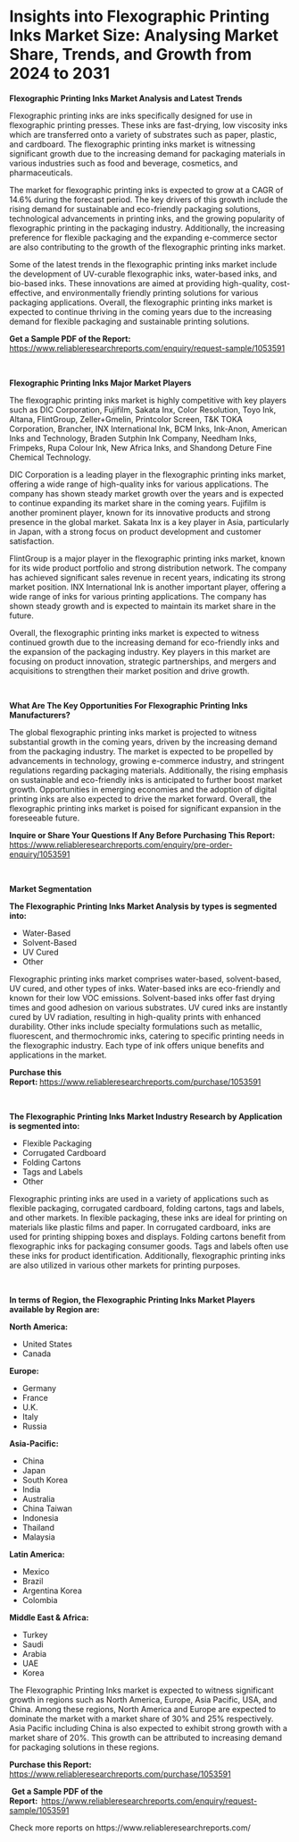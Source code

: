 <p><h1>Insights into Flexographic Printing Inks Market Size: Analysing Market Share, Trends, and Growth from 2024 to 2031</h1></p><p><strong>Flexographic Printing Inks Market Analysis and Latest Trends</strong></p>
<p><p>Flexographic printing inks are inks specifically designed for use in flexographic printing presses. These inks are fast-drying, low viscosity inks which are transferred onto a variety of substrates such as paper, plastic, and cardboard. The flexographic printing inks market is witnessing significant growth due to the increasing demand for packaging materials in various industries such as food and beverage, cosmetics, and pharmaceuticals.</p><p>The market for flexographic printing inks is expected to grow at a CAGR of 14.6% during the forecast period. The key drivers of this growth include the rising demand for sustainable and eco-friendly packaging solutions, technological advancements in printing inks, and the growing popularity of flexographic printing in the packaging industry. Additionally, the increasing preference for flexible packaging and the expanding e-commerce sector are also contributing to the growth of the flexographic printing inks market.</p><p>Some of the latest trends in the flexographic printing inks market include the development of UV-curable flexographic inks, water-based inks, and bio-based inks. These innovations are aimed at providing high-quality, cost-effective, and environmentally friendly printing solutions for various packaging applications. Overall, the flexographic printing inks market is expected to continue thriving in the coming years due to the increasing demand for flexible packaging and sustainable printing solutions.</p></p>
<p><strong>Get a Sample PDF of the Report:&nbsp;</strong> <a href="https://www.reliableresearchreports.com/enquiry/request-sample/1053591">https://www.reliableresearchreports.com/enquiry/request-sample/1053591</a></p>
<p>&nbsp;</p>
<p><strong>Flexographic Printing Inks Major Market Players</strong></p>
<p><p>The flexographic printing inks market is highly competitive with key players such as DIC Corporation, Fujifilm, Sakata Inx, Color Resolution, Toyo Ink, Altana, FlintGroup, Zeller+Gmelin, Printcolor Screen, T&K TOKA Corporation, Brancher, INX International Ink, BCM Inks, Ink-Anon, American Inks and Technology, Braden Sutphin Ink Company, Needham Inks, Frimpeks, Rupa Colour Ink, New Africa Inks, and Shandong Deture Fine Chemical Technology.</p><p>DIC Corporation is a leading player in the flexographic printing inks market, offering a wide range of high-quality inks for various applications. The company has shown steady market growth over the years and is expected to continue expanding its market share in the coming years. Fujifilm is another prominent player, known for its innovative products and strong presence in the global market. Sakata Inx is a key player in Asia, particularly in Japan, with a strong focus on product development and customer satisfaction.</p><p>FlintGroup is a major player in the flexographic printing inks market, known for its wide product portfolio and strong distribution network. The company has achieved significant sales revenue in recent years, indicating its strong market position. INX International Ink is another important player, offering a wide range of inks for various printing applications. The company has shown steady growth and is expected to maintain its market share in the future.</p><p>Overall, the flexographic printing inks market is expected to witness continued growth due to the increasing demand for eco-friendly inks and the expansion of the packaging industry. Key players in this market are focusing on product innovation, strategic partnerships, and mergers and acquisitions to strengthen their market position and drive growth.</p></p>
<p>&nbsp;</p>
<p><strong>What Are The Key Opportunities For Flexographic Printing Inks Manufacturers?</strong></p>
<p><p>The global flexographic printing inks market is projected to witness substantial growth in the coming years, driven by the increasing demand from the packaging industry. The market is expected to be propelled by advancements in technology, growing e-commerce industry, and stringent regulations regarding packaging materials. Additionally, the rising emphasis on sustainable and eco-friendly inks is anticipated to further boost market growth. Opportunities in emerging economies and the adoption of digital printing inks are also expected to drive the market forward. Overall, the flexographic printing inks market is poised for significant expansion in the foreseeable future.</p></p>
<p><strong>Inquire or Share Your Questions If Any Before Purchasing This Report:</strong> <a href="https://www.reliableresearchreports.com/enquiry/pre-order-enquiry/1053591">https://www.reliableresearchreports.com/enquiry/pre-order-enquiry/1053591</a></p>
<p>&nbsp;</p>
<p><strong>Market Segmentation</strong></p>
<p><strong>The Flexographic Printing Inks Market Analysis by types is segmented into:</strong></p>
<p><ul><li>Water-Based</li><li>Solvent-Based</li><li>UV Cured</li><li>Other</li></ul></p>
<p><p>Flexographic printing inks market comprises water-based, solvent-based, UV cured, and other types of inks. Water-based inks are eco-friendly and known for their low VOC emissions. Solvent-based inks offer fast drying times and good adhesion on various substrates. UV cured inks are instantly cured by UV radiation, resulting in high-quality prints with enhanced durability. Other inks include specialty formulations such as metallic, fluorescent, and thermochromic inks, catering to specific printing needs in the flexographic industry. Each type of ink offers unique benefits and applications in the market.</p></p>
<p><strong>Purchase this Report:&nbsp;</strong><a href="https://www.reliableresearchreports.com/purchase/1053591">https://www.reliableresearchreports.com/purchase/1053591</a></p>
<p>&nbsp;</p>
<p><strong>The Flexographic Printing Inks Market Industry Research by Application is segmented into:</strong></p>
<p><ul><li>Flexible Packaging</li><li>Corrugated Cardboard</li><li>Folding Cartons</li><li>Tags and Labels</li><li>Other</li></ul></p>
<p><p>Flexographic printing inks are used in a variety of applications such as flexible packaging, corrugated cardboard, folding cartons, tags and labels, and other markets. In flexible packaging, these inks are ideal for printing on materials like plastic films and paper. In corrugated cardboard, inks are used for printing shipping boxes and displays. Folding cartons benefit from flexographic inks for packaging consumer goods. Tags and labels often use these inks for product identification. Additionally, flexographic printing inks are also utilized in various other markets for printing purposes.</p></p>
<p>&nbsp;</p>
<p><strong>In terms of Region, the Flexographic Printing Inks Market Players available by Region are:</strong></p>
<p>
    <p> <strong> North America: </strong>
        <ul>
            <li>United States</li>
            <li>Canada</li>
        </ul>
        </p> 
    <p> <strong> Europe: </strong>
        <ul>
            <li>Germany</li>
            <li>France</li>
            <li>U.K.</li>
            <li>Italy</li>
            <li>Russia</li>
        </ul>
        </p> 
    <p> <strong> Asia-Pacific: </strong>
        <ul>
            <li>China</li>
            <li>Japan</li>
            <li>South Korea</li>
            <li>India</li>
            <li>Australia</li>
            <li>China Taiwan</li>
            <li>Indonesia</li>
            <li>Thailand</li>
            <li>Malaysia</li>
        </ul>
        </p> 
    <p> <strong> Latin America: </strong>
        <ul>
            <li>Mexico</li>
            <li>Brazil</li>
            <li>Argentina Korea</li>
            <li>Colombia</li>
        </ul>
        </p> 
    <p> <strong> Middle East & Africa: </strong>
        <ul>
            <li>Turkey</li>
            <li>Saudi</li>
            <li>Arabia</li>
            <li>UAE</li>
            <li>Korea</li>
        </ul>
    </p>
    </p>
<p><p>The Flexographic Printing Inks market is expected to witness significant growth in regions such as North America, Europe, Asia Pacific, USA, and China. Among these regions, North America and Europe are expected to dominate the market with a market share of 30% and 25% respectively. Asia Pacific including China is also expected to exhibit strong growth with a market share of 20%. This growth can be attributed to increasing demand for packaging solutions in these regions.</p></p>
<p><strong>Purchase this Report: </strong><a href="https://www.reliableresearchreports.com/purchase/1053591">https://www.reliableresearchreports.com/purchase/1053591</a></p>
<p>&nbsp;<strong>Get a Sample PDF of the Report:&nbsp;&nbsp;</strong><a href="https://www.reliableresearchreports.com/enquiry/request-sample/1053591">https://www.reliableresearchreports.com/enquiry/request-sample/1053591</a></p>
<p><strong></strong></p>
<p>Check more reports on https://www.reliableresearchreports.com/</p>